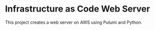# Infrastructure as Code Web Server
This project creates a web server on AWS using Pulumi and Python.